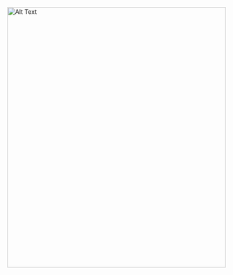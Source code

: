 <img src="https://i.pinimg.com/564x/9c/75/df/9c75df0e1ec21bce13696cf000bd1a7e.jpg" alt="Alt Text" style="width:100%; height: 600px;">
